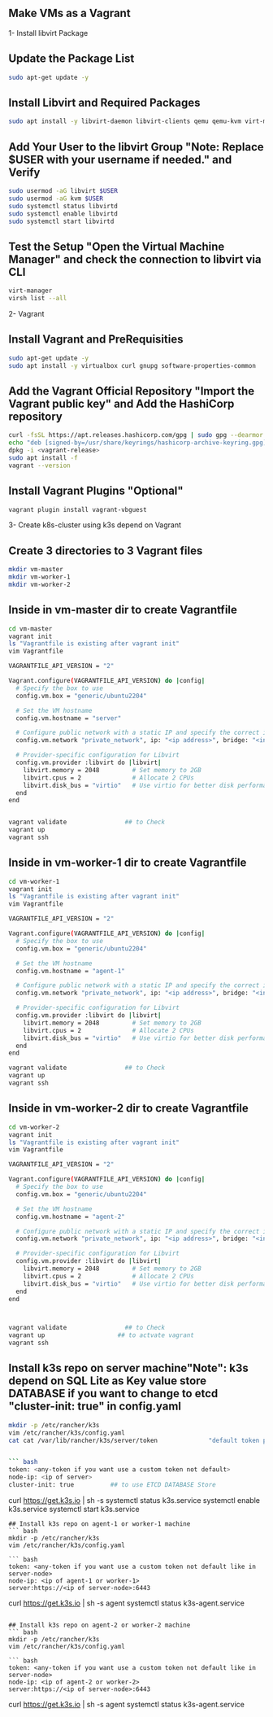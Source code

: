 ## Make VMs as a Vagrant 
1- Install libvirt Package
## Update the Package List
``` bash
sudo apt-get update -y
```
## Install Libvirt and Required Packages
``` bash
sudo apt install -y libvirt-daemon libvirt-clients qemu qemu-kvm virt-manager bridge-utils
```
## Add Your User to the libvirt Group "Note: Replace $USER with your username if needed." and Verify
``` bash
sudo usermod -aG libvirt $USER
sudo usermod -aG kvm $USER
sudo systemctl status libvirtd
sudo systemctl enable libvirtd
sudo systemctl start libvirtd
```
## Test the Setup "Open the Virtual Machine Manager" and check the connection to libvirt via CLI
``` bash
virt-manager
virsh list --all
```

2- Vagrant

## Install Vagrant and PreRequisities 
``` bash
sudo apt-get update -y
sudo apt install -y virtualbox curl gnupg software-properties-common
```
## Add the Vagrant Official Repository "Import the Vagrant public key" and Add the HashiCorp repository
``` bash
curl -fsSL https://apt.releases.hashicorp.com/gpg | sudo gpg --dearmor -o /usr/share/keyrings/hashicorp-archive-keyring.gpg
echo "deb [signed-by=/usr/share/keyrings/hashicorp-archive-keyring.gpg] https://apt.releases.hashicorp.com $(lsb_release -cs) main" | sudo tee /etc/apt/sources.list.d/hashicorp.list
dpkg -i <vagrant-release>
sudo apt install -f 
vagrant --version
```
## Install Vagrant Plugins "Optional"
``` bash
vagrant plugin install vagrant-vbguest
```

3- Create k8s-cluster using k3s depend on Vagrant 
## Create 3 directories to 3 Vagrant files
``` bash
mkdir vm-master
mkdir vm-worker-1
mkdir vm-worker-2
```
## Inside in vm-master dir to create Vagrantfile
``` bash
cd vm-master
vagrant init 
ls "Vagrantfile is existing after vagrant init"
vim Vagrantfile

VAGRANTFILE_API_VERSION = "2"

Vagrant.configure(VAGRANTFILE_API_VERSION) do |config|
  # Specify the box to use
  config.vm.box = "generic/ubuntu2204"

  # Set the VM hostname
  config.vm.hostname = "server"

  # Configure public network with a static IP and specify the correct interface
  config.vm.network "private_network", ip: "<ip address>", bridge: "<interface connection>"

  # Provider-specific configuration for Libvirt
  config.vm.provider :libvirt do |libvirt|
    libvirt.memory = 2048         # Set memory to 2GB
    libvirt.cpus = 2              # Allocate 2 CPUs
    libvirt.disk_bus = "virtio"   # Use virtio for better disk performance
  end
end


vagrant validate                ## to Check 
vagrant up
vagrant ssh
```

## Inside in vm-worker-1 dir to create Vagrantfile
``` bash
cd vm-worker-1
vagrant init 
ls "Vagrantfile is existing after vagrant init"
vim Vagrantfile

VAGRANTFILE_API_VERSION = "2"

Vagrant.configure(VAGRANTFILE_API_VERSION) do |config|
  # Specify the box to use
  config.vm.box = "generic/ubuntu2204"

  # Set the VM hostname
  config.vm.hostname = "agent-1"

  # Configure public network with a static IP and specify the correct interface
  config.vm.network "private_network", ip: "<ip address>", bridge: "<interface connection>"

  # Provider-specific configuration for Libvirt
  config.vm.provider :libvirt do |libvirt|
    libvirt.memory = 2048         # Set memory to 2GB
    libvirt.cpus = 2              # Allocate 2 CPUs
    libvirt.disk_bus = "virtio"   # Use virtio for better disk performance
  end
end

vagrant validate                ## to Check 
vagrant up
vagrant ssh
```
## Inside in vm-worker-2 dir to create Vagrantfile
``` bash
cd vm-worker-2
vagrant init 
ls "Vagrantfile is existing after vagrant init"
vim Vagrantfile

VAGRANTFILE_API_VERSION = "2"

Vagrant.configure(VAGRANTFILE_API_VERSION) do |config|
  # Specify the box to use
  config.vm.box = "generic/ubuntu2204"

  # Set the VM hostname
  config.vm.hostname = "agent-2"

  # Configure public network with a static IP and specify the correct interface
  config.vm.network "private_network", ip: "<ip address>", bridge: "<interface connection>"

  # Provider-specific configuration for Libvirt
  config.vm.provider :libvirt do |libvirt|
    libvirt.memory = 2048         # Set memory to 2GB
    libvirt.cpus = 2              # Allocate 2 CPUs
    libvirt.disk_bus = "virtio"   # Use virtio for better disk performance
  end
end



vagrant validate                ## to Check 
vagrant up                    ## to actvate vagrant
vagrant ssh                  
```
## Install k3s repo on server machine"Note": k3s depend on SQL Lite as Key value store DATABASE if you want to change to etcd "cluster-init: true" in config.yaml
``` bash
mkdir -p /etc/rancher/k3s
vim /etc/rancher/k3s/config.yaml
cat cat /var/lib/rancher/k3s/server/token              "default token path"


``` bash
token: <any-token if you want use a custom token not default>
node-ip: <ip of server>
cluster-init: true          ## to use ETCD DATABASE Store
```
curl https://get.k3s.io | sh -s 
systemctl status k3s.service
systemctl enable k3s.service
systemctl start k3s.service
```
## Install k3s repo on agent-1 or worker-1 machine
``` bash
mkdir -p /etc/rancher/k3s
vim /etc/rancher/k3s/config.yaml

``` bash
token: <any-token if you want use a custom token not default like in server-node>
node-ip: <ip of agent-1 or worker-1>
server:https://<ip of server-node>:6443
```
curl https://get.k3s.io | sh -s agent
systemctl status k3s-agent.service
```

## Install k3s repo on agent-2 or worker-2 machine
``` bash
mkdir -p /etc/rancher/k3s
vim /etc/rancher/k3s/config.yaml

``` bash
token: <any-token if you want use a custom token not default like in server-node>
node-ip: <ip of agent-2 or worker-2>
server:https://<ip of server-node>:6443
```
curl https://get.k3s.io | sh -s agent
systemctl status k3s-agent.service
```


